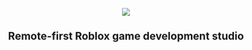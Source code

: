 <div align="center">
	<picture>
		<source media="(prefers-color-scheme: dark)" srcset="https://i.imgur.com/L6caRLj.png">
		<source media="(prefers-color-scheme: light)" srcset="https://i.imgur.com/6X5JieM.png">
		<img src="https://i.imgur.com/6X5JieM.png">
	</picture>

  ## Remote-first Roblox game development studio
</div>

